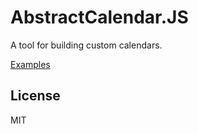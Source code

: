 # AbstractCalendar.JS

A tool for building custom calendars.

[Examples](http://www.ts-soft.ru/abstract-calendar/)

## License

MIT